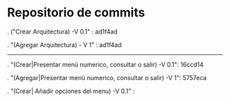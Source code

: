 # Repositorio de commits

. ("Crear Arquitectura) -V 0.1" : ad1f4ad

. "(Agregar Arquitectura) - V 1" : ad1f4ad

--------------------------------------------------------------------------------
. "(Crear|Presentar menù numerico, consultar o salir) -V 0.1": 16ccd14

. "(Agregar|Presentar menù numerico, consultar o salir) -V 1": 5757eca

. "(Crear| Añadir opciones del menu) -V 0.1" :